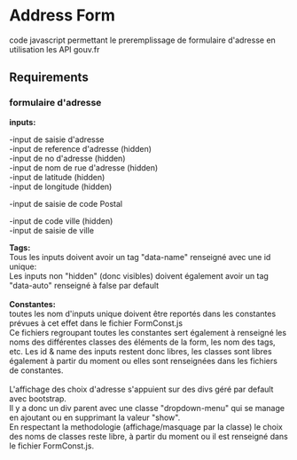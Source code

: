 **<h1>Address Form</h1>**
<p>code javascript permettant le preremplissage de formulaire d'adresse en utilisation les API gouv.fr</p>
<h2>Requirements</h2>
<h3>formulaire d'adresse</h3>
<strong>inputs:</strong><br>
<p>-input de saisie d'adresse<br>
-input de reference d'adresse (hidden)<br>
-input de no d'adresse (hidden)<br>
-input de nom de rue d'adresse (hidden)<br>
-input de latitude (hidden)<br>
-input de longitude (hidden)</p>
<p>-input de saisie de code Postal</p>
<p>-input de code ville (hidden)<br>
-input de saisie de ville</p>
<strong>Tags:</strong><br>
Tous les inputs doivent avoir un tag "data-name" renseigné avec une id unique:<br>
Les inputs non "hidden" (donc visibles) doivent également avoir un tag "data-auto" renseigné à false par default<br>
<br>
<strong>Constantes:</strong><br>
toutes les nom d'inputs unique doivent être reportés dans les constantes prévues à cet effet dans le fichier FormConst.js<br>
Ce fichiers regroupant toutes les constantes sert également à renseigné les noms des différentes classes des éléments de la form, les nom des tags, etc.
Les id & name des inputs restent donc libres, les classes sont libres également à partir du moment ou elles sont renseignées dans les fichiers de constantes.<br>
<br>
L'affichage des choix d'adresse s'appuient sur des divs géré par default avec bootstrap. <br>
Il y a donc un div parent avec une classe "dropdown-menu" qui se manage en ajoutant ou en supprimant la valeur "show".<br>
En respectant la methodologie (affichage/masquage par la classe) le choix des noms de classes reste libre, à partir du moment ou il est renseigné dans le fichier FormConst.js.
